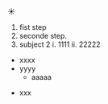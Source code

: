 :sunny:
1. fist step
2. seconde step.
  2. subject 2
    i. 1111
    ii. 22222
    
- xxxx
- yyyy
  - aaaaa
  
* xxx
